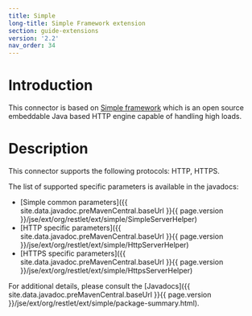 ```yaml
---
title: Simple
long-title: Simple Framework extension
section: guide-extensions
version: '2.2'
nav_order: 34
---
```

# Introduction

This connector is based on [Simple
framework](http://www.simpleframework.org/)
which is an open source embeddable Java based HTTP engine capable of
handling high loads.

# Description

This connector supports the following protocols: HTTP, HTTPS.

The list of supported specific parameters is available in the javadocs:

-   [Simple common parameters]({{ site.data.javadoc.preMavenCentral.baseUrl }}{{ page.version }}/jse/ext/org/restlet/ext/simple/SimpleServerHelper)
-   [HTTP specific parameters]({{ site.data.javadoc.preMavenCentral.baseUrl }}{{ page.version }}/jse/ext/org/restlet/ext/simple/HttpServerHelper)
-   [HTTPS specific parameters]({{ site.data.javadoc.preMavenCentral.baseUrl }}{{ page.version }}/jse/ext/org/restlet/ext/simple/HttpsServerHelper)

For additional details, please consult the
[Javadocs]({{ site.data.javadoc.preMavenCentral.baseUrl }}{{ page.version }}/jse/ext/org/restlet/ext/simple/package-summary.html).
